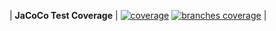 | __JaCoCo Test Coverage__ | [![coverage](https://raw.githubusercontent.com/pfctgeorge/Message-System/master/.github/badges/jacoco.svg)](https://github.com/pfctgeorge/Message-System/actions/workflows/build.yml) [![branches coverage](https://raw.githubusercontent.com/pfctgeorge/Message-System/master/.github/badges/branches.svg)](https://github.com/pfctgeorge/Message-System/actions/workflows/build.yml)  |